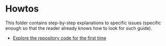 # Howtos
This folder contains step-by-step explanations to specific issues (specific enough so that the reader already knows how to look for such guide).

* [Explore the repository code for the first time](001-explore-the-repository-code-for-the-first-time/README.md)
